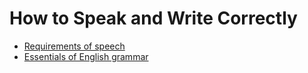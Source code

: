# How to Speak and Write Correctly

- [Requirements of speech](requirements.md)
- [Essentials of English grammar](grammar.md)

